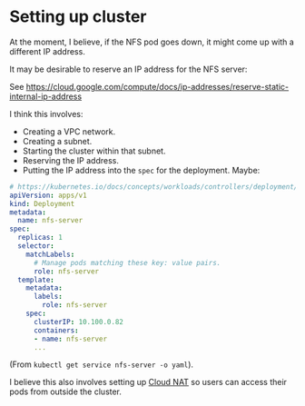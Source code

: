 # Setting up cluster

At the moment, I believe, if the NFS pod goes down, it might come up with a different IP address.

It may be desirable to reserve an IP address for the NFS server:

See <https://cloud.google.com/compute/docs/ip-addresses/reserve-static-internal-ip-address>

I think this involves:

* Creating a VPC network.
* Creating a subnet.
* Starting the cluster within that subnet.
* Reserving the IP address.
* Putting the IP address into the `spec` for the deployment.  Maybe:

```yaml
# https://kubernetes.io/docs/concepts/workloads/controllers/deployment/
apiVersion: apps/v1
kind: Deployment
metadata:
  name: nfs-server
spec:
  replicas: 1
  selector:
    matchLabels:
      # Manage pods matching these key: value pairs.
      role: nfs-server
  template:
    metadata:
      labels:
        role: nfs-server
    spec:
      clusterIP: 10.100.0.82
      containers:
      - name: nfs-server
      ...
```

(From `kubectl get service nfs-server -o yaml`).

I believe this also involves setting up [Cloud
NAT](https://cloud.google.com/nat/docs/overview) so users can access their
pods from outside the cluster.
